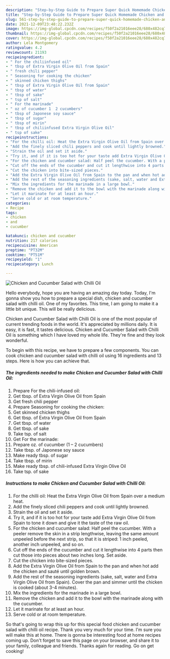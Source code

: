 ```yaml
---
description: "Step-by-Step Guide to Prepare Super Quick Homemade Chicken and Cucumber Salad with Chilli Oil"
title: "Step-by-Step Guide to Prepare Super Quick Homemade Chicken and Cucumber Salad with Chilli Oil"
slug: 561-step-by-step-guide-to-prepare-super-quick-homemade-chicken-and-cucumber-salad-with-chilli-oil
date: 2021-12-09T23:48:22.232Z
image: https://img-global.cpcdn.com/recipes/f50f2a21016eee28/680x482cq70/chicken-and-cucumber-salad-with-chilli-oil-recipe-main-photo.jpg
thumbnail: https://img-global.cpcdn.com/recipes/f50f2a21016eee28/680x482cq70/chicken-and-cucumber-salad-with-chilli-oil-recipe-main-photo.jpg
cover: https://img-global.cpcdn.com/recipes/f50f2a21016eee28/680x482cq70/chicken-and-cucumber-salad-with-chilli-oil-recipe-main-photo.jpg
author: Lela Montgomery
ratingvalue: 4.2
reviewcount: 21193
recipeingredient:
- " For the chiliinfused oil"
- " tbsp of Extra Virgin Olive Oil from Spain"
- " fresh chili pepper"
- " Seasoning for cooking the chicken"
- " skinned chicken thighs"
- " tbsp of Extra Virgin Olive Oil from Spain"
- " tbsp of water"
- " tbsp of sake"
- " tsp of salt"
- " For the marinade"
- " oz of cucumber 1  2 cucumbers"
- " tbsp of Japonese soy sauce"
- " tbsp of sugar"
- " tbsp of mirin"
- " tbsp of chiliinfused Extra Virgin Olive Oil"
- " tsp of sake"
recipeinstructions:
- "For the chilli oil: Heat the Extra Virgin Olive Oil from Spain over a medium heat."
- "Add the finely sliced chili peppers and cook until lightly browned."
- "Strain the oil and set it aside."
- "Try it, and if it is too hot for your taste add Extra Virgin Olive Oil from Spain to tone it down and give it the taste of the raw oil."
- "For the chicken and cucumber salad: Half peel the cucumber. With a peeler remove the skin in a strip lengthwise, leaving the same amount unpeeled before the next strip, so that it is striped: 1 inch peeled, another inch unpeeled, and so on."
- "Cut off the ends of the cucumber and cut it lengthwise into 4 parts then cut those into pieces about two inches long. Set aside."
- "Cut the chicken into bite-sized pieces."
- "Add the Extra Virgin Olive Oil from Spain to the pan and when hot add the chicken and sauté until golden brown."
- "Add the rest of the seasoning ingredients (sake, salt, water and Extra Virgin Olive Oil from Spain). Cover the pan and simmer until the chicken is cooked (about 3-4 minutes)."
- "Mix the ingredients for the marinade in a large bowl."
- "Remove the chicken and add it to the bowl with the marinade along with the cucumber."
- "Let it marinate for at least an hour."
- "Serve cold or at room temperature."
categories:
- Recipe
tags:
- chicken
- and
- cucumber

katakunci: chicken and cucumber 
nutrition: 217 calories
recipecuisine: American
preptime: "PT32M"
cooktime: "PT51M"
recipeyield: "1"
recipecategory: Lunch

---
```



![Chicken and Cucumber Salad with Chilli Oil](https://img-global.cpcdn.com/recipes/f50f2a21016eee28/680x482cq70/chicken-and-cucumber-salad-with-chilli-oil-recipe-main-photo.jpg)

Hello everybody, hope you are having an amazing day today. Today, I'm gonna show you how to prepare a special dish, chicken and cucumber salad with chilli oil. One of my favorites. This time, I am going to make it a little bit unique. This will be really delicious.



Chicken and Cucumber Salad with Chilli Oil is one of the most popular of current trending foods in the world. It's appreciated by millions daily. It is easy, it is fast, it tastes delicious. Chicken and Cucumber Salad with Chilli Oil is something which I have loved my whole life. They're fine and they look wonderful.


To begin with this recipe, we have to prepare a few components. You can cook chicken and cucumber salad with chilli oil using 16 ingredients and 13 steps. Here is how you can achieve that.

<!--inarticleads1-->

##### The ingredients needed to make Chicken and Cucumber Salad with Chilli Oil:

1. Prepare  For the chili-infused oil:
1. Get  tbsp. of Extra Virgin Olive Oil from Spain
1. Get  fresh chili pepper
1. Prepare  Seasoning for cooking the chicken:
1. Get  skinned chicken thighs
1. Get  tbsp. of Extra Virgin Olive Oil from Spain
1. Get  tbsp. of water
1. Get  tbsp. of sake
1. Take  tsp. of salt
1. Get  For the marinade:
1. Prepare  oz. of cucumber (1 – 2 cucumbers)
1. Take  tbsp. of Japonese soy sauce
1. Make ready  tbsp. of sugar
1. Take  tbsp. of mirin
1. Make ready  tbsp. of chili-infused Extra Virgin Olive Oil
1. Take  tsp. of sake




<!--inarticleads2-->

##### Instructions to make Chicken and Cucumber Salad with Chilli Oil:

1. For the chilli oil: Heat the Extra Virgin Olive Oil from Spain over a medium heat.
1. Add the finely sliced chili peppers and cook until lightly browned.
1. Strain the oil and set it aside.
1. Try it, and if it is too hot for your taste add Extra Virgin Olive Oil from Spain to tone it down and give it the taste of the raw oil.
1. For the chicken and cucumber salad: Half peel the cucumber. With a peeler remove the skin in a strip lengthwise, leaving the same amount unpeeled before the next strip, so that it is striped: 1 inch peeled, another inch unpeeled, and so on.
1. Cut off the ends of the cucumber and cut it lengthwise into 4 parts then cut those into pieces about two inches long. Set aside.
1. Cut the chicken into bite-sized pieces.
1. Add the Extra Virgin Olive Oil from Spain to the pan and when hot add the chicken and sauté until golden brown.
1. Add the rest of the seasoning ingredients (sake, salt, water and Extra Virgin Olive Oil from Spain). Cover the pan and simmer until the chicken is cooked (about 3-4 minutes).
1. Mix the ingredients for the marinade in a large bowl.
1. Remove the chicken and add it to the bowl with the marinade along with the cucumber.
1. Let it marinate for at least an hour.
1. Serve cold or at room temperature.




So that's going to wrap this up for this special food chicken and cucumber salad with chilli oil recipe. Thank you very much for your time. I'm sure you will make this at home. There is gonna be interesting food at home recipes coming up. Don't forget to save this page on your browser, and share it to your family, colleague and friends. Thanks again for reading. Go on get cooking!
